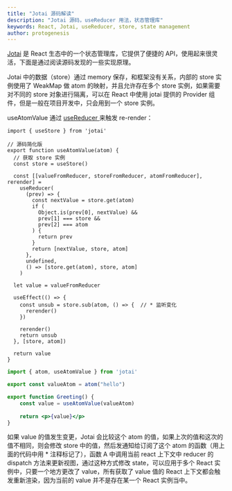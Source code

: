 ```yaml
---
title: "Jotai 源码解读"
description: "Jotai 源码，useReducer 用法，状态管理库"
keywords: React, Jotai, useReducer, store, state management
author: protogenesis
---
```


[Jotai](https://jotai.org/) 是 React 生态中的一个状态管理库，它提供了便捷的 API，使用起来很灵活，下面是通过阅读源码发现的一些实现原理。



Jotai 中的数据（store）通过 memory 保存，和框架没有关系，内部的 store 实例使用了 WeakMap 做 atom 的映射，并且允许存在多个 store 实例，如果需要对不同的 store 对象进行隔离，可以在 React 中使用 jotai 提供的 Provider 组件，但是一般在项目开发中，只会用到一个 store 实例。



useAtomValue 通过 [useReducer ](https://github.com/pmndrs/jotai/blob/f1590d48fcf09f701a403ea1ae233de490bcc64d/src/react/useAtomValue.ts#L62)来触发 re-render：

```tsx
import { useStore } from 'jotai'

// 源码简化版
export function useAtomValue(atom) {
  // 获取 store 实例
  const store = useStore()

  const [[valueFromReducer, storeFromReducer, atomFromReducer], rerender] =
    useReducer(
      (prev) => {
        const nextValue = store.get(atom)
        if (
          Object.is(prev[0], nextValue) &&
          prev[1] === store &&
          prev[2] === atom
        ) {
          return prev
        }
        return [nextValue, store, atom]
      },
      undefined,
      () => [store.get(atom), store, atom]
    )

  let value = valueFromReducer

  useEffect(() => {
    const unsub = store.sub(atom, () => {  // * 监听变化
      rerender()
    })
    
    rerender()
    return unsub
  }, [store, atom])

  return value
}
```



```jsx
import { atom, useAtomValue } from 'jotai'

export const valueAtom = atom("hello")

export function Greeting() {   
    const value = useAtomValue(valueAtom)
    
    return <p>{value}</p>
}
```

如果 value 的值发生变更，Jotai 会比较这个 atom 的值，如果上次的值和这次的值不相同，则会修改 store 中的值，然后发通知给订阅了这个 atom 的函数（用上面的代码中用 * 注释标记了），函数 A 中调用当前 react 上下文中 reducer 的 dispatch 方法来更新视图，通过这种方式修改 state，可以应用于多个 React 实例中，只要一个地方更改了 value，所有获取了 value 值的 React 上下文都会触发重新渲染，因为当前的 value 并不是存在某一个 React 实例当中。
